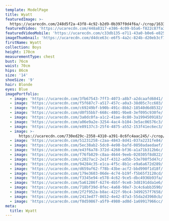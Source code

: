 ```yaml
---
template: ModelPage
title: Wyatt
featuredImage: >-
  https://ucarecdn.com/248d5f2a-43f8-4c92-b2d9-0b397f0d4f6a/-/crop/1633x613/0,573/-/preview/
featuredVideo: 'https://ucarecdn.com/448a8317-e386-4c09-b5a6-f822c87fa3fe/'
featuredVideoMobile: 'https://ucarecdn.com/c33db135-e711-43a0-b0e6-e825a134f4ae/'
imageThumbnail: 'https://ucarecdn.com/d4dce63c-e6f5-4a2c-824b-d20eb3cf70d1/'
firstName: Wyatt
collection: Boys
height: 170cm
measurementType: chest
bust: 76cm
waist: 70cm
hips: 86cm
size: '14'
shoeSize: '9'
hair: Blonde
eyes: Blue
imagePortfolio:
  - image: 'https://ucarecdn.com/3fb67543-7ff3-4073-a8b7-a2dcaafd6041/'
  - image: 'https://ucarecdn.com/f5f687c7-a517-457c-a0a3-38d05c7cc603/'
  - image: 'https://ucarecdn.com/c69249bf-b90b-491c-8bb2-18540d6d8532/'
  - image: 'https://ucarecdn.com/d0f55bb7-668c-4801-9be8-3ef095c930fe/'
  - image: 'https://ucarecdn.com/3a0dc0fa-a1c2-41ae-8c80-3a1994509183/'
  - image: 'https://ucarecdn.com/a06e9a2e-3254-4ac4-b104-3e5ac06576c3/'
  - image: 'https://ucarecdn.com/e89137c3-25f4-4875-a552-153f41ec6ec3/'
  - image: >-
      https://ucarecdn.com/730ed29c-2358-4310-a391-8c6fc4aac245/-/crop/1634x1752/0,695/-/preview/
  - image: 'https://ucarecdn.com/51231258-c2aa-4843-8d41-037a2231fe84/'
  - image: 'https://ucarecdn.com/5ec38ab2-5dc0-4e98-bafd-0850adaedaef/'
  - image: 'https://ucarecdn.com/e43f6a78-372d-4260-bf36-a1a71b312b6c/'
  - image: 'https://ucarecdn.com/f76fb829-c8aa-4644-9eeb-020305f8d822/'
  - image: 'https://ucarecdn.com/c2027ac2-2e1f-4312-ad5b-53e708f5d47c/'
  - image: 'https://ucarecdn.com/94284c35-e1ca-4f5c-8b1c-e9a6a672d289/'
  - image: 'https://ucarecdn.com/d659af62-f78b-43be-acf2-bbd990f1d18f/'
  - image: 'https://ucarecdn.com/179e3603-06de-4c74-b19f-f5b65f3120cd/'
  - image: 'https://ucarecdn.com/f3345e94-e578-4c62-9ce5-dbc4936b93fa/'
  - image: 'https://ucarecdn.com/5a61286f-6274-4b5f-9ce8-3d8191dda1e6/'
  - image: 'https://ucarecdn.com/718bf39d-8fec-4a68-98e7-3c4c6abb3590/'
  - image: 'https://ucarecdn.com/2f2f952a-b8ac-422f-9bc4-3499257f7658/'
  - image: 'https://ucarecdn.com/2413ed77-8652-4e42-87a3-55da2d3960cb/'
  - image: 'https://ucarecdn.com/f0d59867-a5f9-4980-ad0d-1a69917966cc/'
meta:
  title: Wyatt
---
```


